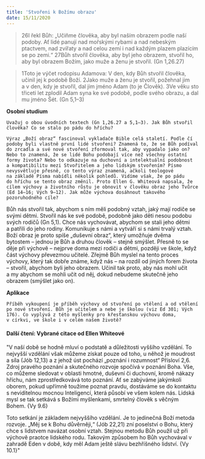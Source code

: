 ```yaml
---
title: 'Stvořeni k Božímu obrazu'
date: 15/11/2020
---
```


> <p></p>
> 26I řekl Bůh: „Učiňme člověka, aby byl naším obrazem podle naší podoby. Ať lidé panují nad mořskými rybami a nad nebeským ptactvem, nad zvířaty a nad celou zemí i nad každým plazem plazícím se po zemi.“ 27Bůh stvořil člověka, aby byl jeho obrazem, stvořil ho, aby byl obrazem Božím, jako muže a ženu je stvořil. (Gn 1,26.27)

> <p></p>
> 1Toto je výčet rodopisu Adamova: V den, kdy Bůh stvořil člověka, učinil jej k podobě Boží. 2Jako muže a ženu je stvořil, požehnal jim a v den, kdy je stvořil, dal jim jméno Adam (to je Člověk). 3Ve věku sto třiceti let zplodil Adam syna ke své podobě, podle svého obrazu, a dal mu jméno Šét. (Gn 5,1–3)

**Osobní studium**

`Uvažuj o obou úvodních textech (Gn 1,26.27 a 5,1–3). Jak Bůh stvořil člověka? Co se stalo po pádu do hříchu?`

`Výraz „Boží obraz“ fascinoval vykladače Bible celá staletí. Podle čí podoby byli vlastně první lidé stvořeni? Znamená to, že se Bůh podíval do zrcadla a své nové stvoření zformoval tak, aby vypadalo jako on? Nebo to znamená, že se lidé Bohu podobají více než všechny ostatní formy života? Nebo to odkazuje na duchovní a intelektuální podobnost a kompatibilitu mezi Stvořitelem a jeho lidským stvořením? Písmo nevysvětluje přesně, co tento výraz znamená, ačkoli teologové na základě Písma nabídli několik pohledů. Vidíme však, že po pádu do hříchu se tento obraz změnil. Proto Ellen G. Whiteová napsala, že cílem výchovy a životního růstu je obnovit v člověku obraz jeho Tvůrce (Ed 14–16; Vých 9–12). Jak může výchova dosáhnout takového pozoruhodného cíle?`

Bůh nás stvořil tak, abychom s ním měli podobný vztah, jaký mají rodiče se svými dětmi. Stvořil nás ke své podobě, podobně jako děti nesou podobu svých rodičů (Gn 5,1). Chce nás vychovávat, abychom se stali jeho dětmi a patřili do jeho rodiny. Komunikuje s námi a vytváří si s námi trvalý vztah. Boží obraz je proto spíše „duševní obraz“, který umožňuje dvěma bytostem – jednou je Bůh a druhou člověk – stejně smýšlet. Přesně to se děje při výchově – nejprve doma mezi rodiči a dětmi, později ve škole, když část výchovy převezmou učitelé. Zřejmě Bůh myslel na tento proces výchovy, který tak dobře známe, když nás – na rozdíl od jiných forem života – stvořil, abychom byli jeho obrazem. Učinil tak proto, aby nás mohl učit a my abychom se mohli učit od něj, dokud nebudeme skutečně jeho obrazem (smýšlet jako on).

**Aplikace**

`Příběh vykoupení je příběh výchovy od stvoření po vtělení a od vtělení po nové stvoření. Bůh je učitelem a nebe je školou (viz Ed 301; Vých 176). Co vyplývá z této myšlenky pro křesťanskou výchovu doma, v církvi, ve škole i v celém našem životě?`

#### Další čtení: Vybrané citace od Ellen Whiteové

"V naší době se hodně mluví o podstatě a důležitosti vyššího vzdělání. To nejvyšší vzdělání však můžeme získat pouze od toho, u něhož je moudrost a síla (Jób 12,13) a z jehož úst pochází „poznání i rozumnost“ Přísloví 2,6. Zdroj pravého poznání a skutečného rozvoje spočívá v poznání Boha. Vše, co můžeme sledovat v oblasti hmotné, duševní či duchovní, kromě nákazy hříchu, nám zprostředkovává toto poznání. Ať se zabýváme jakýmkoli oborem, pokud upřímně toužíme poznat pravdu, dostáváme se do kontaktu s neviditelnou mocnou Inteligencí, která působí ve všem kolem nás. Lidská mysl se tak setkává s Božími myšlenkami, smrtelný člověk s věčným Bohem. {Vy 9.6}

Toto setkání je základem nejvyššího vzdělání. Je to jedinečná Boží metoda rozvoje. „Měj se k Bohu důvěrněji,“ (Jób 22,21) zní poselství o Bohu, který chce s lidstvem navázat osobní vztah. Stejnou metodu Bůh použil už při výchově praotce lidského rodu. Takovým způsobem ho Bůh vychovával v zahradě Eden v době, kdy měl Adam ještě slávu bezhříšného lidství. {Vy 10.1}"